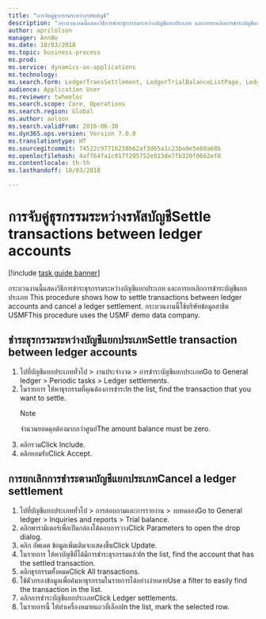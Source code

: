 ```yaml
--- 
title: "การจับคู่ธุรกรรมระหว่างรหัสบัญชี"
description: "กระบวนงานนี้แสดงวิธีการชำระธุรกรรมระหว่างบัญชีแยกประเภท และการยกเลิกการชำระบัญชีแยกประเภท "
author: aprilolson
manager: AnnBe
ms.date: 10/03/2018
ms.topic: business-process
ms.prod: 
ms.service: dynamics-ax-applications
ms.technology: 
ms.search.form: LedgerTransSettlement, LedgerTrialBalanceListPage, LedgerTrialBalanceListPageBalanceParms, LedgerTransAccount, LedgerTransSettled
audience: Application User
ms.reviewer: twheeloc
ms.search.scope: Core, Operations
ms.search.region: Global
ms.author: aolson
ms.search.validFrom: 2016-06-30
ms.dyn365.ops.version: Version 7.0.0
ms.translationtype: HT
ms.sourcegitcommit: 74522c97716238b62af3d65a1c23ba9e5e60a68b
ms.openlocfilehash: 4aff64fa1c017f295752e913de7fb320f0662ef8
ms.contentlocale: th-th
ms.lasthandoff: 10/03/2018

---
```

# <a name="settle-transactions-between-ledger-accounts"></a><span data-ttu-id="a802d-103">การจับคู่ธุรกรรมระหว่างรหัสบัญชี</span><span class="sxs-lookup"><span data-stu-id="a802d-103">Settle transactions between ledger accounts</span></span>

[!include [task guide banner](../../includes/task-guide-banner.md)]

<span data-ttu-id="a802d-104">กระบวนงานนี้แสดงวิธีการชำระธุรกรรมระหว่างบัญชีแยกประเภท และการยกเลิกการชำระบัญชีแยกประเภท </span><span class="sxs-lookup"><span data-stu-id="a802d-104">This procedure shows how to settle transactions between ledger accounts and cancel a ledger settlement.</span></span> <span data-ttu-id="a802d-105">กระบวนงานนี้ใช้บริษัทข้อมูลสาธิต USMF</span><span class="sxs-lookup"><span data-stu-id="a802d-105">This procedure uses the USMF demo data company.</span></span>


## <a name="settle-transaction-between-ledger-accounts"></a><span data-ttu-id="a802d-106">ชำระธุรกรรมระหว่างบัญชีแยกประเภท</span><span class="sxs-lookup"><span data-stu-id="a802d-106">Settle transaction between ledger accounts</span></span>
1. <span data-ttu-id="a802d-107">ไปที่บัญชีแยกประเภททั่วไป > งานประจำงวด > การชำระบัญชีแยกประเภท</span><span class="sxs-lookup"><span data-stu-id="a802d-107">Go to General ledger > Periodic tasks > Ledger settlements.</span></span>
2. <span data-ttu-id="a802d-108">ในรายการ ให้หาธุรกรรมที่คุณต้องการชำระ</span><span class="sxs-lookup"><span data-stu-id="a802d-108">In the list, find the transaction that you want to settle.</span></span>
   > [!NOTE]
   > <span data-ttu-id="a802d-109">จำนวนยอดดุลต้องมากกว่าศูนย์</span><span class="sxs-lookup"><span data-stu-id="a802d-109">The amount balance must be zero.</span></span>  
3. <span data-ttu-id="a802d-110">คลิกรวม</span><span class="sxs-lookup"><span data-stu-id="a802d-110">Click Include.</span></span>
4. <span data-ttu-id="a802d-111">คลิกยอมรับ</span><span class="sxs-lookup"><span data-stu-id="a802d-111">Click Accept.</span></span>

## <a name="cancel-a-ledger-settlement"></a><span data-ttu-id="a802d-112">การยกเลิกการชำระตามบัญชีแยกประเภท</span><span class="sxs-lookup"><span data-stu-id="a802d-112">Cancel a ledger settlement</span></span>

1. <span data-ttu-id="a802d-113">ไปที่บัญชีแยกประเภททั่วไป > การสอบถามและการรายงาน > งบทดลอง</span><span class="sxs-lookup"><span data-stu-id="a802d-113">Go to General ledger > Inquiries and reports > Trial balance.</span></span>
2. <span data-ttu-id="a802d-114">คลิกพารามิเตอร์เพื่อเปิดกล่องโต้ตอบการวาง</span><span class="sxs-lookup"><span data-stu-id="a802d-114">Click Parameters to open the drop dialog.</span></span>
3. <span data-ttu-id="a802d-115">คลิก อัพเดต ข้อมูลเพิ่มเติมจะแสดงขึ้น</span><span class="sxs-lookup"><span data-stu-id="a802d-115">Click Update.</span></span>
4. <span data-ttu-id="a802d-116">ในรายการ ให้หาบัญชีที่ได้มีการชำระธุรกรรมแล้ว</span><span class="sxs-lookup"><span data-stu-id="a802d-116">In the list, find the account that has the settled transaction.</span></span>
5. <span data-ttu-id="a802d-117">คลิกธุรกรรมทั้งหมด</span><span class="sxs-lookup"><span data-stu-id="a802d-117">Click All transactions.</span></span>
6. <span data-ttu-id="a802d-118">ใช้ตัวกรองข้อมูลเพื่อค้นหาธุรกรรมในรายการได้อย่างง่ายดาย</span><span class="sxs-lookup"><span data-stu-id="a802d-118">Use a filter to easily find the transaction in the list.</span></span>
7. <span data-ttu-id="a802d-119">คลิกการชำระบัญชีแยกประเภท</span><span class="sxs-lookup"><span data-stu-id="a802d-119">Click Ledger settlements.</span></span>
8. <span data-ttu-id="a802d-120">ในรายการนี้ ให้ทำเครื่องหมายแถวที่เลือก</span><span class="sxs-lookup"><span data-stu-id="a802d-120">In the list, mark the selected row.</span></span>


